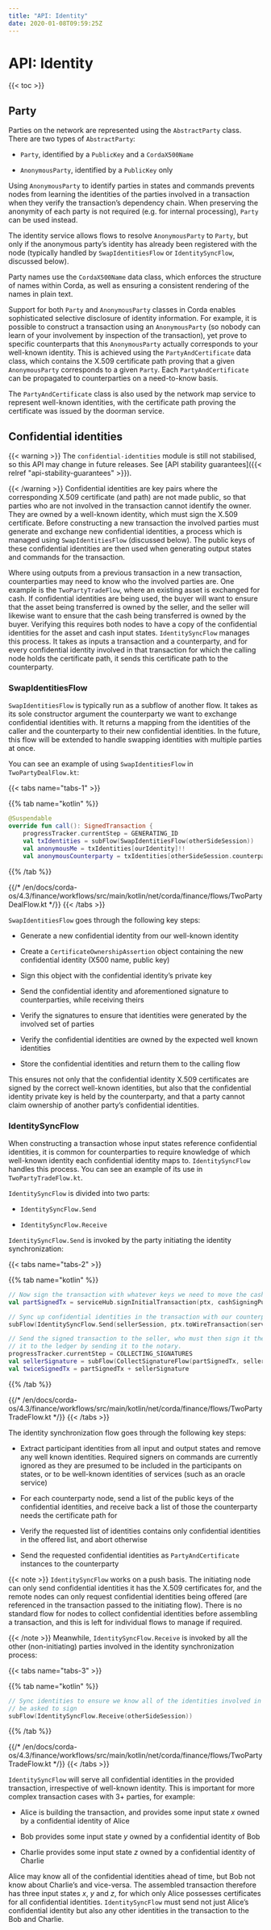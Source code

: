 ```yaml
---
title: "API: Identity"
date: 2020-01-08T09:59:25Z
---
```




# API: Identity

{{< toc >}}

## Party
Parties on the network are represented using the `AbstractParty` class. There are two types of `AbstractParty`:


* `Party`, identified by a `PublicKey` and a `CordaX500Name`


* `AnonymousParty`, identified by a `PublicKey` only


Using `AnonymousParty` to identify parties in states and commands prevents nodes from learning the identities
                of the parties involved in a transaction when they verify the transaction’s dependency chain. When preserving the
                anonymity of each party is not required (e.g. for internal processing), `Party` can be used instead.

The identity service allows flows to resolve `AnonymousParty` to `Party`, but only if the anonymous party’s
                identity has already been registered with the node (typically handled by `SwapIdentitiesFlow` or
                `IdentitySyncFlow`, discussed below).

Party names use the `CordaX500Name` data class, which enforces the structure of names within Corda, as well as
                ensuring a consistent rendering of the names in plain text.

Support for both `Party` and `AnonymousParty` classes in Corda enables sophisticated selective disclosure of
                identity information. For example, it is possible to construct a transaction using an `AnonymousParty` (so nobody can
                learn of your involvement by inspection of the transaction), yet prove to specific counterparts that this
                `AnonymousParty` actually corresponds to your well-known identity. This is achieved using the
                `PartyAndCertificate` data class, which contains the X.509 certificate path proving that a given `AnonymousParty`
                corresponds to a given `Party`. Each `PartyAndCertificate` can be propagated to counterparties on a need-to-know
                basis.

The `PartyAndCertificate` class is also used by the network map service to represent well-known identities, with the
                certificate path proving the certificate was issued by the doorman service.


## Confidential identities

{{< warning >}}
The `confidential-identities` module is still not stabilised, so this API may change in future releases.
                    See [API stability guarantees]({{< relref "api-stability-guarantees" >}}).


{{< /warning >}}
Confidential identities are key pairs where the corresponding X.509 certificate (and path) are not made public, so that
                parties who are not involved in the transaction cannot identify the owner. They are owned by a well-known identity,
                which must sign the X.509 certificate. Before constructing a new transaction the involved parties must generate and
                exchange new confidential identities, a process which is managed using `SwapIdentitiesFlow` (discussed below). The
                public keys of these confidential identities are then used when generating output states and commands for the
                transaction.

Where using outputs from a previous transaction in a new transaction, counterparties may need to know who the involved
                parties are. One example is the `TwoPartyTradeFlow`, where an existing asset is exchanged for cash. If confidential
                identities are being used, the buyer will want to ensure that the asset being transferred is owned by the seller, and
                the seller will likewise want to ensure that the cash being transferred is owned by the buyer. Verifying this requires
                both nodes to have a copy of the confidential identities for the asset and cash input states. `IdentitySyncFlow`
                manages this process. It takes as inputs a transaction and a counterparty, and for every confidential identity involved
                in that transaction for which the calling node holds the certificate path, it sends this certificate path to the
                counterparty.


### SwapIdentitiesFlow
`SwapIdentitiesFlow` is typically run as a subflow of another flow. It takes as its sole constructor argument the
                    counterparty we want to exchange confidential identities with. It returns a mapping from the identities of the caller
                    and the counterparty to their new confidential identities. In the future, this flow will be extended to handle swapping
                    identities with multiple parties at once.

You can see an example of using `SwapIdentitiesFlow` in `TwoPartyDealFlow.kt`:


{{< tabs name="tabs-1" >}}


{{% tab name="kotlin" %}}
```kotlin
@Suspendable
override fun call(): SignedTransaction {
    progressTracker.currentStep = GENERATING_ID
    val txIdentities = subFlow(SwapIdentitiesFlow(otherSideSession))
    val anonymousMe = txIdentities[ourIdentity]!!
    val anonymousCounterparty = txIdentities[otherSideSession.counterparty]!!

```
{{% /tab %}}

{{/* /en/docs/corda-os/4.3/finance/workflows/src/main/kotlin/net/corda/finance/flows/TwoPartyDealFlow.kt */}}
{{< /tabs >}}

`SwapIdentitiesFlow` goes through the following key steps:


* Generate a new confidential identity from our well-known identity


* Create a `CertificateOwnershipAssertion` object containing the new confidential identity (X500 name, public key)


* Sign this object with the confidential identity’s private key


* Send the confidential identity and aforementioned signature to counterparties, while receiving theirs


* Verify the signatures to ensure that identities were generated by the involved set of parties


* Verify the confidential identities are owned by the expected well known identities


* Store the confidential identities and return them to the calling flow


This ensures not only that the confidential identity X.509 certificates are signed by the correct well-known
                    identities, but also that the confidential identity private key is held by the counterparty, and that a party cannot
                    claim ownership of another party’s confidential identities.


### IdentitySyncFlow
When constructing a transaction whose input states reference confidential identities, it is common for counterparties
                    to require knowledge of which well-known identity each confidential identity maps to. `IdentitySyncFlow` handles this
                    process. You can see an example of its use in `TwoPartyTradeFlow.kt`.

`IdentitySyncFlow` is divided into two parts:


* `IdentitySyncFlow.Send`


* `IdentitySyncFlow.Receive`


`IdentitySyncFlow.Send` is invoked by the party initiating the identity synchronization:


{{< tabs name="tabs-2" >}}


{{% tab name="kotlin" %}}
```kotlin
// Now sign the transaction with whatever keys we need to move the cash.
val partSignedTx = serviceHub.signInitialTransaction(ptx, cashSigningPubKeys)

// Sync up confidential identities in the transaction with our counterparty
subFlow(IdentitySyncFlow.Send(sellerSession, ptx.toWireTransaction(serviceHub)))

// Send the signed transaction to the seller, who must then sign it themselves and commit
// it to the ledger by sending it to the notary.
progressTracker.currentStep = COLLECTING_SIGNATURES
val sellerSignature = subFlow(CollectSignatureFlow(partSignedTx, sellerSession, sellerSession.counterparty.owningKey))
val twiceSignedTx = partSignedTx + sellerSignature

```
{{% /tab %}}

{{/* /en/docs/corda-os/4.3/finance/workflows/src/main/kotlin/net/corda/finance/flows/TwoPartyTradeFlow.kt */}}
{{< /tabs >}}

The identity synchronization flow goes through the following key steps:


* Extract participant identities from all input and output states and remove any well known identities. Required
                            signers on commands are currently ignored as they are presumed to be included in the participants on states, or to
                            be well-known identities of services (such as an oracle service)


* For each counterparty node, send a list of the public keys of the confidential identities, and receive back a list
                            of those the counterparty needs the certificate path for


* Verify the requested list of identities contains only confidential identities in the offered list, and abort
                            otherwise


* Send the requested confidential identities as `PartyAndCertificate` instances to the counterparty



{{< note >}}
`IdentitySyncFlow` works on a push basis. The initiating node can only send confidential identities it has
                        the X.509 certificates for, and the remote nodes can only request confidential identities being offered (are
                        referenced in the transaction passed to the initiating flow). There is no standard flow for nodes to collect
                        confidential identities before assembling a transaction, and this is left for individual flows to manage if
                        required.


{{< /note >}}
Meanwhile, `IdentitySyncFlow.Receive` is invoked by all the other (non-initiating) parties involved in the identity
                    synchronization process:


{{< tabs name="tabs-3" >}}


{{% tab name="kotlin" %}}
```kotlin
// Sync identities to ensure we know all of the identities involved in the transaction we're about to
// be asked to sign
subFlow(IdentitySyncFlow.Receive(otherSideSession))

```
{{% /tab %}}

{{/* /en/docs/corda-os/4.3/finance/workflows/src/main/kotlin/net/corda/finance/flows/TwoPartyTradeFlow.kt */}}
{{< /tabs >}}

`IdentitySyncFlow` will serve all confidential identities in the provided transaction, irrespective of well-known
                    identity. This is important for more complex transaction cases with 3+ parties, for example:


* Alice is building the transaction, and provides some input state *x* owned by a confidential identity of Alice


* Bob provides some input state *y* owned by a confidential identity of Bob


* Charlie provides some input state *z* owned by a confidential identity of Charlie


Alice may know all of the confidential identities ahead of time, but Bob not know about Charlie’s and vice-versa.
                    The assembled transaction therefore has three input states *x*, *y* and *z*, for which only Alice possesses
                    certificates for all confidential identities. `IdentitySyncFlow` must send not just Alice’s confidential identity but
                    also any other identities in the transaction to the Bob and Charlie.



